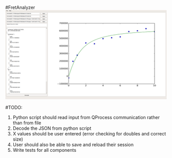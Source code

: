 #FretAnalyzer
![](https://github.com/CheriPai/FretAnalyzer/raw/master/GUITrialOne/screenshotgui.png?raw=true)

#TODO:
1. Python script should read input from QProcess communication rather than from file
2. Decode the JSON from python script
3. X values should be user entered (error checking for doubles and correct size)
4. User should also be able to save and reload their session 
5. Write tests for all components
